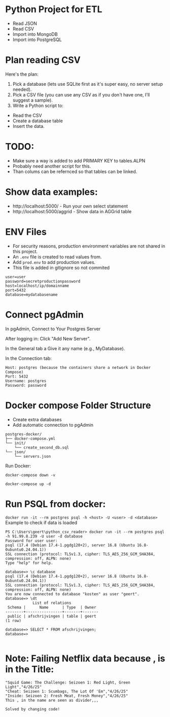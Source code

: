 # Python Project for ETL
- Read JSON
- Read CSV
- Import into MongoDB
- Import into PostgreSQL

# Plan reading CSV
Here's the plan:
1. Pick a database (lets use SQLite first as it's super easy, no server setup needed).
2. Pick a CSV file (you can use any CSV as if you don't have one, I'll suggest a sample).
3. Write a Python script to:
- Read the CSV
- Create a database table
- Insert the data.

# TODO:
- Make sure a way is added to add PRIMARY KEY to tables.ALPN
- Probably need another script for this.
- Than colums can be refernced so that tables can be linked. 


# Show data examples:
- http://localhost:5000/ - Run your own select statement
- http://localhost:5000/aggrid - Show data in AGGrid table

# ENV Files
- For security reasons, production environment variables are not shared in this project.
- An `.env` file is created to read values from.
- Add `prod.env` to add production values.
- This file is added in gitignore so not commited

```
user=user
password=secretproductionpassword
host=localhost/ip/domainname
port=5432
database=mydatabasename
```


# Connect pgAdmin
In pgAdmin, Connect to Your Postgres Server

After logging in: Click "Add New Server".

In the General tab a Give it any name (e.g., MyDatabase).

In the Connection tab:

```
Host: postgres (because the containers share a network in Docker Compose)
Port: 5432
Username: postgres
Password: password
```


# Docker compose Folder Structure
- Create extra databases
- Add automatic connection to pgAdmin
```
postgres-docker/
├── docker-compose.yml
└── init/
    └── create_second_db.sql
└── json/
    └── servers.json
```

Run Docker:

`docker-compose down -v`

`docker-compose up -d`


# Run PSQL from docker:
`docker run -it --rm postgres psql -h <host> -U <user> -d <database>`
Example to check if data is loaded

```
PS C:\Users\geert\python_csv_reader> docker run -it --rm postgres psql -h 91.99.8.239 -U user -d database
Password for user user:
psql (17.4 (Debian 17.4-1.pgdg120+2), server 16.8 (Ubuntu 16.8-0ubuntu0.24.04.1))
SSL connection (protocol: TLSv1.3, cipher: TLS_AES_256_GCM_SHA384, compression: off, ALPN: none)
Type "help" for help.

database=> \c database
psql (17.4 (Debian 17.4-1.pgdg120+2), server 16.8 (Ubuntu 16.8-0ubuntu0.24.04.1))
SSL connection (protocol: TLSv1.3, cipher: TLS_AES_256_GCM_SHA384, compression: off, ALPN: none)
You are now connected to database "kosten" as user "geert".
database=> \dt
            List of relations
 Schema |      Name      | Type  | Owner
--------+----------------+-------+-------
 public | afschrijvingen | table | geert
(1 row)

database=> SELECT * FROM afschrijvingen;
database=>


```

# Note: Failing Netflix data because , is in the Title:
```
"Squid Game: The Challenge: Seizoen 1: Red Light, Green Light","4/26/25"
"Cheat: Seizoen 1: Scumbags, The Lot Of 'Em","4/26/25"
"Inside: Seizoen 2: Fresh Meat, Fresh Money","4/26/25"
This , in the name are seen as divider,,,

Solved by changing code!
```
